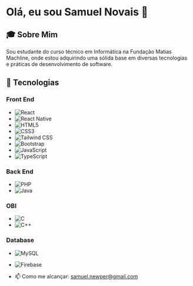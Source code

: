 # Olá, eu sou Samuel Novais 👋

## 🎓 Sobre Mim
Sou estudante do curso técnico em Informática na Fundação Matias Machline, onde estou adquirindo uma sólida base em diversas tecnologias e práticas de desenvolvimento de software.

## 🚀 Tecnologias

### Front End
- ![React](https://img.shields.io/badge/-React-61DAFB?logo=react&logoColor=white&style=flat-square)
- ![React Native](https://img.shields.io/badge/-React%20Native-61DAFB?logo=react&logoColor=white&style=flat-square)
- ![HTML5](https://img.shields.io/badge/-HTML5-E34F26?logo=html5&logoColor=white&style=flat-square)
- ![CSS3](https://img.shields.io/badge/-CSS3-1572B6?logo=css3&logoColor=white&style=flat-square)
- ![Tailwind CSS](https://img.shields.io/badge/-Tailwind%20CSS-38B2AC?logo=tailwind-css&logoColor=white&style=flat-square)
- ![Bootstrap](https://img.shields.io/badge/-Bootstrap-7952B3?logo=bootstrap&logoColor=white&style=flat-square)
- ![JavaScript](https://img.shields.io/badge/-JavaScript-F7DF1E?logo=javascript&logoColor=black&style=flat-square)
- ![TypeScript](https://img.shields.io/badge/-TypeScript-3178C6?logo=typescript&logoColor=white&style=flat-square)

### Back End
- ![PHP](https://img.shields.io/badge/-PHP-777BB4?logo=php&logoColor=white&style=flat-square)
- ![Java](https://img.shields.io/badge/-Java-007396?logo=java&logoColor=white&style=flat-square)

### OBI
- ![C](https://img.shields.io/badge/-C-A8B9CC?logo=c&logoColor=white&style=flat-square)
- ![C++](https://img.shields.io/badge/-C++-00599C?logo=c%2B%2B&logoColor=white&style=flat-square)
  

### Database
- ![MySQL](https://img.shields.io/badge/-MySQL-4479A1?logo=mysql&logoColor=white&style=flat-square)
- ![Firebase](https://img.shields.io/badge/Firebase-039BE5?style=for-the-badge&logo=Firebase&logoColor=white)


- 📫 Como me alcançar: samuel.newper@gmail.com
